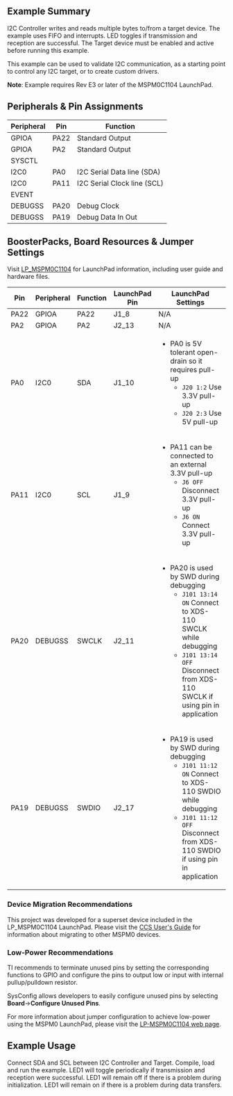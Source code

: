 ## Example Summary

I2C Controller writes and reads multiple bytes to/from a target device.
The example uses FIFO and interrupts.
LED toggles if transmission and reception are successful.
The Target device must be enabled and active before running this example.

This example can be used to validate I2C communication, as a starting point to
control any I2C target, or to create custom drivers.

**Note**: Example requires Rev E3 or later of the MSPM0C1104 LaunchPad.

## Peripherals & Pin Assignments

| Peripheral | Pin | Function |
| --- | --- | --- |
| GPIOA | PA22 | Standard Output |
| GPIOA | PA2 | Standard Output |
| SYSCTL |  |  |
| I2C0 | PA0 | I2C Serial Data line (SDA) |
| I2C0 | PA11 | I2C Serial Clock line (SCL) |
| EVENT |  |  |
| DEBUGSS | PA20 | Debug Clock |
| DEBUGSS | PA19 | Debug Data In Out |

## BoosterPacks, Board Resources & Jumper Settings

Visit [LP_MSPM0C1104](https://www.ti.com/tool/LP-MSPM0C1104) for LaunchPad information, including user guide and hardware files.

| Pin | Peripheral | Function | LaunchPad Pin | LaunchPad Settings |
| --- | --- | --- | --- | --- |
| PA22 | GPIOA | PA22 | J1_8 | N/A |
| PA2 | GPIOA | PA2 | J2_13 | N/A |
| PA0 | I2C0 | SDA | J1_10 | <ul><li>PA0 is 5V tolerant open-drain so it requires pull-up<br><ul><li>`J20 1:2` Use 3.3V pull-up<br><li>`J20 2:3` Use 5V pull-up</ul></ul> |
| PA11 | I2C0 | SCL | J1_9 | <ul><li>PA11 can be connected to an external 3.3V pull-up<br><ul><li>`J6 OFF` Disconnect 3.3V pull-up<br><li>`J6 ON` Connect 3.3V pull-up</ul></ul> |
| PA20 | DEBUGSS | SWCLK | J2_11 | <ul><li>PA20 is used by SWD during debugging<br><ul><li>`J101 13:14 ON` Connect to XDS-110 SWCLK while debugging<br><li>`J101 13:14 OFF` Disconnect from XDS-110 SWCLK if using pin in application</ul></ul> |
| PA19 | DEBUGSS | SWDIO | J2_17 | <ul><li>PA19 is used by SWD during debugging<br><ul><li>`J101 11:12 ON` Connect to XDS-110 SWDIO while debugging<br><li>`J101 11:12 OFF` Disconnect from XDS-110 SWDIO if using pin in application</ul></ul> |

### Device Migration Recommendations
This project was developed for a superset device included in the LP_MSPM0C1104 LaunchPad. Please
visit the [CCS User's Guide](https://software-dl.ti.com/msp430/esd/MSPM0-SDK/latest/docs/english/tools/ccs_ide_guide/doc_guide/doc_guide-srcs/ccs_ide_guide.html#sysconfig-project-migration)
for information about migrating to other MSPM0 devices.

### Low-Power Recommendations
TI recommends to terminate unused pins by setting the corresponding functions to
GPIO and configure the pins to output low or input with internal
pullup/pulldown resistor.

SysConfig allows developers to easily configure unused pins by selecting **Board**→**Configure Unused Pins**.

For more information about jumper configuration to achieve low-power using the
MSPM0 LaunchPad, please visit the [LP-MSPM0C1104 web page](https://www.ti.com/tool/LP-MSPM0C1104).

## Example Usage

Connect SDA and SCL between I2C Controller and Target.
Compile, load and run the example.
LED1 will toggle periodically if transmission and reception were successful.
LED1 will remain off if there is a problem during initialization.
LED1 will remain on if there is a problem during data transfers.
